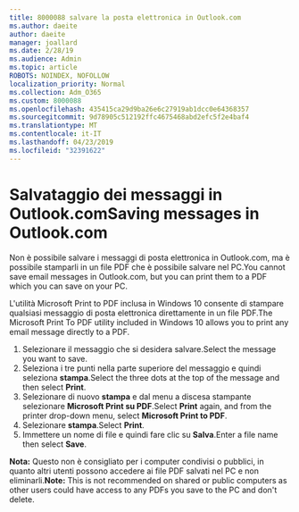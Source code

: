 ```yaml
---
title: 8000088 salvare la posta elettronica in Outlook.com
ms.author: daeite
author: daeite
manager: joallard
ms.date: 2/28/19
ms.audience: Admin
ms.topic: article
ROBOTS: NOINDEX, NOFOLLOW
localization_priority: Normal
ms.collection: Adm_O365
ms.custom: 8000088
ms.openlocfilehash: 435415ca29d9ba26e6c27919ab1dcc0e64368357
ms.sourcegitcommit: 9d78905c512192ffc4675468abd2efc5f2e4baf4
ms.translationtype: MT
ms.contentlocale: it-IT
ms.lasthandoff: 04/23/2019
ms.locfileid: "32391622"
---
```

# <a name="saving-messages-in-outlookcom"></a><span data-ttu-id="5eefb-102">Salvataggio dei messaggi in Outlook.com</span><span class="sxs-lookup"><span data-stu-id="5eefb-102">Saving messages in Outlook.com</span></span>

<span data-ttu-id="5eefb-103">Non è possibile salvare i messaggi di posta elettronica in Outlook.com, ma è possibile stamparli in un file PDF che è possibile salvare nel PC.</span><span class="sxs-lookup"><span data-stu-id="5eefb-103">You cannot save email messages in Outlook.com, but you can print them to a PDF which you can save on your PC.</span></span>

<span data-ttu-id="5eefb-104">L'utilità Microsoft Print to PDF inclusa in Windows 10 consente di stampare qualsiasi messaggio di posta elettronica direttamente in un file PDF.</span><span class="sxs-lookup"><span data-stu-id="5eefb-104">The Microsoft Print To PDF utility included in Windows 10 allows you to print any email message directly to a PDF.</span></span>

1. <span data-ttu-id="5eefb-105">Selezionare il messaggio che si desidera salvare.</span><span class="sxs-lookup"><span data-stu-id="5eefb-105">Select the message you want to save.</span></span>
2. <span data-ttu-id="5eefb-106">Seleziona i tre punti nella parte superiore del messaggio e quindi seleziona **stampa**.</span><span class="sxs-lookup"><span data-stu-id="5eefb-106">Select the three dots at the top of the message and then select **Print**.</span></span>
3. <span data-ttu-id="5eefb-107">Selezionare di nuovo **stampa** e dal menu a discesa stampante selezionare **Microsoft Print su PDF**.</span><span class="sxs-lookup"><span data-stu-id="5eefb-107">Select **Print** again, and from the printer drop-down menu, select **Microsoft Print to PDF**.</span></span>
4. <span data-ttu-id="5eefb-108">Selezionare **stampa**.</span><span class="sxs-lookup"><span data-stu-id="5eefb-108">Select **Print**.</span></span>
5. <span data-ttu-id="5eefb-109">Immettere un nome di file e quindi fare clic su **Salva**.</span><span class="sxs-lookup"><span data-stu-id="5eefb-109">Enter a file name then select **Save**.</span></span>

<span data-ttu-id="5eefb-110">**Nota:** Questo non è consigliato per i computer condivisi o pubblici, in quanto altri utenti possono accedere ai file PDF salvati nel PC e non eliminarli.</span><span class="sxs-lookup"><span data-stu-id="5eefb-110">**Note:** This is not recommended on shared or public computers as other users could have access to any PDFs you save to the PC and don't delete.</span></span>